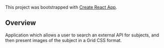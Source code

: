 This project was bootstrapped with [Create React App](https://github.com/facebook/create-react-app).

## Overview

Application which allows a user to search an external API for subjects, and then present images of the subject in a Grid CSS format.
